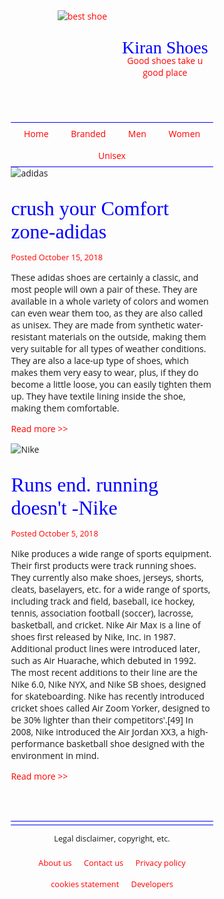  <!DOCTYPE html>
<html lang="en">
<head>
 <style>
   html {
    box-sizing: border-box;
}
*, *:before, *:after {
    box-sizing: inherit;
}
body {
    font-family: 'Open Sans', sans-serif;
}
h1, h2, h3, h4, h5, h6 {
    font-family: 'Kavivanar', cursive;
    font-weight: normal;
}
h2 {
    font-size: 2rem;
    color: blue;
    margin: 0;
}
a {
    color: red;
    text-decoration: none;
}
a:hover {
    text-decoration: underline;
}
.wrapper{
      width:80%;
      margin:0 auto;
}
header{
    display:flex;
    flex-flow: row nowrap; 
     justify-content: space-between;  
}
.leftheader{
flex-basis:50%;
  padding-right: 0.5rem;
text-align: right;
}
.rightheader{
    flex-basis:50%;
padding-left: 0.5rem;
margin-top: 2.75rem;
}
.rightheader h1{
    margin:0;
     color: blue; }
.rightheader p{
         margin-top:-0.3rem;
color:red;}
.posted {
    font-size: 0.8rem;
    color: red;  
}
footer {
    text-align: center;
    font-size: 0.8rem;
    border-top:1px blue solid;
}
nav {
    border-top:1px solid blue;
    border-bottom:1px solid blue;
}
nav ul{
    list-style-type: none;
    padding:0;
    margin:0;
    text-align: center;
}
nav li{
    display:inline-block;
}
nav a{
    color:red;
    padding:0.5rem 1rem;      
  display: block;
}
nav a:hover{
    color:white;
    background-color:blue;
  text-decoration:none;
}
article{
    margin:3rem 0;
}
article img{
    float:left;
    margin: -3rem 1rem 1rem 0; 
}
section{
    border-bottom:1px blue solid;
    margin-bottom:0.3rem;
}
article:after{
    content: "";
    display: table;
    clear:both;
}
footer ul{
    padding:0;
    margin:0;
     list-style-type: none;  
}
footer li{
    display:inline-block;
   padding:0.5rem;
}
footer a:hover{
  background-color:blue;
  color:white;
  text-decoration:none;
}
   </style>
	 
</head>
 
<body>
	<div class="wrapper">
		<header>
			<div class="leftheader">
				<a href="/"><img src= "  https://i.postimg.cc/c4BLmNrH/download-2.jpg" alt="best shoe"></a>
			</div>
			<div class="rightheader">
				<h1 >Kiran Shoes</h1>
				<p>Good shoes take u good place</p>
			</div>
		</header>
		<nav>
			<ul>											 
				<li><a href="#">Home</a></li>
				<li><a href="#">Branded</a></li>
				<li><a href="#">Men</a></li>
				<li><a href="#">Women</a></li>
				<li><a href="#"> Unisex</a></li>
			</ul>
		</nav> 
		<section>
			<article>
				<img src=  " <a href='http://postimg.cc/gxXpynfs' target='_blank'><img src='https://i.postimg.cc/gxXpynfs/ad.jpg' border='0' alt='ad'/></a>" alt="adidas "  ;>
				<h2>crush your Comfort zone-adidas</h2>
				<p class="posted">Posted October 15, 2018</p>
				<p> These adidas shoes are certainly a classic, and most people will 
own a pair of these. They are available in a whole variety of colors and women can 
even wear them too, as they are also called as unisex. They are
made from synthetic water-resistant materials on the outside, 
making them very suitable for all types of weather conditions. They 
are also a lace-up type of shoes, which makes them very easy to 
wear, plus, if they do become a little loose, you can easily tighten 
them up. They have textile lining inside the shoe, making them 
comfortable.</p>
				<p><a href="blog1.html">Read more >> </a></p>
			</article>
			<article>
				<img src= "  https://i.postimg.cc/L6MbYyYV/nk.jpg" alt="Nike ">
				<h2>Runs end. running doesn't -Nike</h2>
				<p class="posted">Posted October 5, 2018</p>
				<p>Nike produces a wide range of sports equipment. Their first products were track running shoes. They currently also make shoes, jerseys, shorts, cleats, baselayers, etc. for a wide range of sports, including track and field, baseball, ice hockey, tennis, association football (soccer), lacrosse, basketball, and cricket. Nike Air Max is a line of shoes first released by Nike, Inc. in 1987. Additional product lines were introduced later, such as Air Huarache, which debuted in 1992. The most recent additions to their line are the Nike 6.0, Nike NYX, and Nike SB shoes, designed for skateboarding. Nike has recently introduced cricket shoes called Air Zoom Yorker, designed to be 30% lighter than their competitors'.[49] In 2008, Nike introduced the Air Jordan XX3, a high-performance basketball shoe designed with the environment in mind.</p>
				<p><a href="blog2.html">Read more >> </a></p>
			</article>
		</section>
		<footer>
			<p>Legal disclaimer, copyright, etc.</p>
			<ul>
				<li><a href="#"> About us</a></li>
				<li><a href="#">Contact us</a></li>
				<li><a href="#"> Privacy policy</a></li>
				<li><a href="#"> cookies statement</a></li>
				<li><a href="#">Developers </a></li>
			</ul>
		</footer>
	</div>
</body>
</html>
